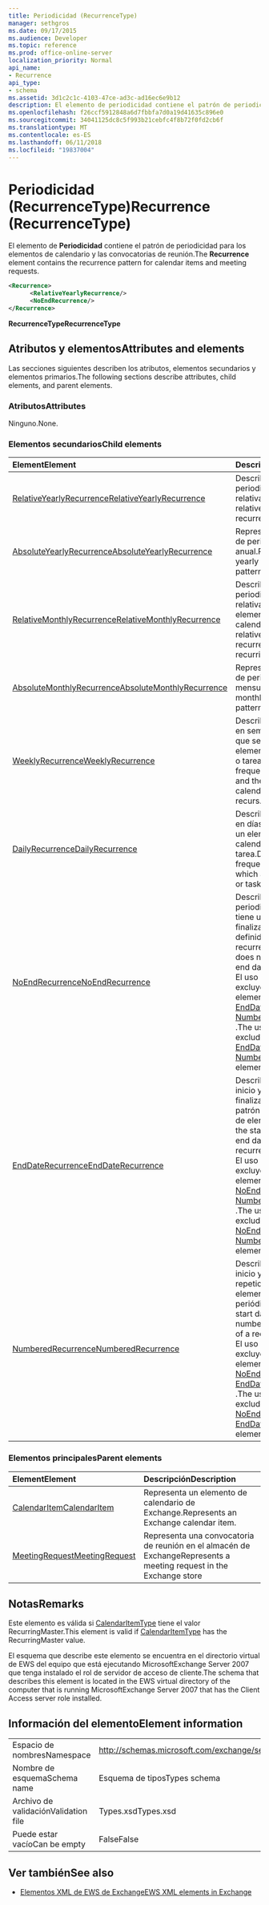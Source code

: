 ```yaml
---
title: Periodicidad (RecurrenceType)
manager: sethgros
ms.date: 09/17/2015
ms.audience: Developer
ms.topic: reference
ms.prod: office-online-server
localization_priority: Normal
api_name:
- Recurrence
api_type:
- schema
ms.assetid: 3d1c2c1c-4103-47ce-ad3c-ad16ec6e9b12
description: El elemento de periodicidad contiene el patrón de periodicidad para los elementos de calendario y las convocatorias de reunión.
ms.openlocfilehash: f26ccf5912848a6d7fbbfa7d0a19d41635c896e0
ms.sourcegitcommit: 34041125dc8c5f993b21cebfc4f8b72f0fd2cb6f
ms.translationtype: MT
ms.contentlocale: es-ES
ms.lasthandoff: 06/11/2018
ms.locfileid: "19837004"
---
```

# <a name="recurrence-recurrencetype"></a><span data-ttu-id="f4136-103">Periodicidad (RecurrenceType)</span><span class="sxs-lookup"><span data-stu-id="f4136-103">Recurrence (RecurrenceType)</span></span>

<span data-ttu-id="f4136-104">El elemento de **Periodicidad** contiene el patrón de periodicidad para los elementos de calendario y las convocatorias de reunión.</span><span class="sxs-lookup"><span data-stu-id="f4136-104">The **Recurrence** element contains the recurrence pattern for calendar items and meeting requests.</span></span> 
  
```xml
<Recurrence>
      <RelativeYearlyRecurrence/>
      <NoEndRecurrence/>
</Recurrence>
```

 <span data-ttu-id="f4136-105">**RecurrenceType**</span><span class="sxs-lookup"><span data-stu-id="f4136-105">**RecurrenceType**</span></span>
## <a name="attributes-and-elements"></a><span data-ttu-id="f4136-106">Atributos y elementos</span><span class="sxs-lookup"><span data-stu-id="f4136-106">Attributes and elements</span></span>

<span data-ttu-id="f4136-107">Las secciones siguientes describen los atributos, elementos secundarios y elementos primarios.</span><span class="sxs-lookup"><span data-stu-id="f4136-107">The following sections describe attributes, child elements, and parent elements.</span></span>
  
### <a name="attributes"></a><span data-ttu-id="f4136-108">Atributos</span><span class="sxs-lookup"><span data-stu-id="f4136-108">Attributes</span></span>

<span data-ttu-id="f4136-109">Ninguno.</span><span class="sxs-lookup"><span data-stu-id="f4136-109">None.</span></span>
  
### <a name="child-elements"></a><span data-ttu-id="f4136-110">Elementos secundarios</span><span class="sxs-lookup"><span data-stu-id="f4136-110">Child elements</span></span>

|<span data-ttu-id="f4136-111">**Element**</span><span class="sxs-lookup"><span data-stu-id="f4136-111">**Element**</span></span>|<span data-ttu-id="f4136-112">**Descripción**</span><span class="sxs-lookup"><span data-stu-id="f4136-112">**Description**</span></span>|
|:-----|:-----|
|[<span data-ttu-id="f4136-113">RelativeYearlyRecurrence</span><span class="sxs-lookup"><span data-stu-id="f4136-113">RelativeYearlyRecurrence</span></span>](relativeyearlyrecurrence.md) <br/> |<span data-ttu-id="f4136-114">Describe un patrón de periodicidad anual relativa.</span><span class="sxs-lookup"><span data-stu-id="f4136-114">Describes a relative yearly recurrence pattern.</span></span>  <br/> |
|[<span data-ttu-id="f4136-115">AbsoluteYearlyRecurrence</span><span class="sxs-lookup"><span data-stu-id="f4136-115">AbsoluteYearlyRecurrence</span></span>](absoluteyearlyrecurrence.md) <br/> |<span data-ttu-id="f4136-116">Representa un patrón de periodicidad anual.</span><span class="sxs-lookup"><span data-stu-id="f4136-116">Represents a yearly recurrence pattern.</span></span>  <br/> |
|[<span data-ttu-id="f4136-117">RelativeMonthlyRecurrence</span><span class="sxs-lookup"><span data-stu-id="f4136-117">RelativeMonthlyRecurrence</span></span>](relativemonthlyrecurrence.md) <br/> |<span data-ttu-id="f4136-118">Describe un patrón de periodicidad mensual relativa para un elemento periódico del calendario.</span><span class="sxs-lookup"><span data-stu-id="f4136-118">Describes a relative monthly recurrence pattern for a recurring calendar item.</span></span>  <br/> |
|[<span data-ttu-id="f4136-119">AbsoluteMonthlyRecurrence</span><span class="sxs-lookup"><span data-stu-id="f4136-119">AbsoluteMonthlyRecurrence</span></span>](absolutemonthlyrecurrence.md) <br/> |<span data-ttu-id="f4136-120">Representa un patrón de periodicidad mensual.</span><span class="sxs-lookup"><span data-stu-id="f4136-120">Represents a monthly recurrence pattern.</span></span>  <br/> |
|[<span data-ttu-id="f4136-121">WeeklyRecurrence</span><span class="sxs-lookup"><span data-stu-id="f4136-121">WeeklyRecurrence</span></span>](weeklyrecurrence.md) <br/> |<span data-ttu-id="f4136-122">Describe la frecuencia, en semanas y los días que se repite un elemento de calendario o tarea.</span><span class="sxs-lookup"><span data-stu-id="f4136-122">Describes the frequency, in weeks, and the days that a calendar item or task recurs.</span></span>  <br/> |
|[<span data-ttu-id="f4136-123">DailyRecurrence</span><span class="sxs-lookup"><span data-stu-id="f4136-123">DailyRecurrence</span></span>](dailyrecurrence.md) <br/> |<span data-ttu-id="f4136-124">Describe la frecuencia, en días, en que se repite un elemento de calendario o tarea.</span><span class="sxs-lookup"><span data-stu-id="f4136-124">Describes the frequency, in days, in which a calendar item or task recurs.</span></span>  <br/> |
|[<span data-ttu-id="f4136-125">NoEndRecurrence</span><span class="sxs-lookup"><span data-stu-id="f4136-125">NoEndRecurrence</span></span>](noendrecurrence.md) <br/> |<span data-ttu-id="f4136-126">Describe un patrón de periodicidad que no tiene una fecha de finalización definidas.</span><span class="sxs-lookup"><span data-stu-id="f4136-126">Describes a recurrence pattern that does not have a defined end date.</span></span>  <br/> <span data-ttu-id="f4136-127">El uso de este elemento excluye el uso de los elementos [EndDateRecurrence](enddaterecurrence.md) y [NumberedRecurrence](numberedrecurrence.md) .</span><span class="sxs-lookup"><span data-stu-id="f4136-127">The use of this element excludes the use of the [EndDateRecurrence](enddaterecurrence.md) and [NumberedRecurrence](numberedrecurrence.md) elements.</span></span>  <br/> |
|[<span data-ttu-id="f4136-128">EndDateRecurrence</span><span class="sxs-lookup"><span data-stu-id="f4136-128">EndDateRecurrence</span></span>](enddaterecurrence.md) <br/> |<span data-ttu-id="f4136-129">Describe la fecha de inicio y la fecha de finalización de un patrón de periodicidad de elemento.</span><span class="sxs-lookup"><span data-stu-id="f4136-129">Describes the start date and the end date of an item recurrence pattern.</span></span>  <br/> <span data-ttu-id="f4136-130">El uso de este elemento excluye el uso de los elementos [NoEndRecurrence](noendrecurrence.md) y [NumberedRecurrence](numberedrecurrence.md) .</span><span class="sxs-lookup"><span data-stu-id="f4136-130">The use of this element excludes the use of the [NoEndRecurrence](noendrecurrence.md) and [NumberedRecurrence](numberedrecurrence.md) elements.</span></span>  <br/> |
|[<span data-ttu-id="f4136-131">NumberedRecurrence</span><span class="sxs-lookup"><span data-stu-id="f4136-131">NumberedRecurrence</span></span>](numberedrecurrence.md) <br/> |<span data-ttu-id="f4136-132">Describe la fecha de inicio y el número de repeticiones de un elemento periódico.</span><span class="sxs-lookup"><span data-stu-id="f4136-132">Describes the start date and the number of occurrences of a recurring item.</span></span>  <br/> <span data-ttu-id="f4136-133">El uso de este elemento excluye el uso de los elementos [NoEndRecurrence](noendrecurrence.md) y [EndDateRecurrence](enddaterecurrence.md) .</span><span class="sxs-lookup"><span data-stu-id="f4136-133">The use of this element excludes the use of the [NoEndRecurrence](noendrecurrence.md) and [EndDateRecurrence](enddaterecurrence.md) elements.</span></span>  <br/> |
   
### <a name="parent-elements"></a><span data-ttu-id="f4136-134">Elementos principales</span><span class="sxs-lookup"><span data-stu-id="f4136-134">Parent elements</span></span>

|<span data-ttu-id="f4136-135">**Element**</span><span class="sxs-lookup"><span data-stu-id="f4136-135">**Element**</span></span>|<span data-ttu-id="f4136-136">**Descripción**</span><span class="sxs-lookup"><span data-stu-id="f4136-136">**Description**</span></span>|
|:-----|:-----|
|[<span data-ttu-id="f4136-137">CalendarItem</span><span class="sxs-lookup"><span data-stu-id="f4136-137">CalendarItem</span></span>](calendaritem.md) <br/> |<span data-ttu-id="f4136-138">Representa un elemento de calendario de Exchange.</span><span class="sxs-lookup"><span data-stu-id="f4136-138">Represents an Exchange calendar item.</span></span>  <br/> |
|[<span data-ttu-id="f4136-139">MeetingRequest</span><span class="sxs-lookup"><span data-stu-id="f4136-139">MeetingRequest</span></span>](meetingrequest.md) <br/> |<span data-ttu-id="f4136-140">Representa una convocatoria de reunión en el almacén de Exchange</span><span class="sxs-lookup"><span data-stu-id="f4136-140">Represents a meeting request in the Exchange store</span></span>  <br/> |
   
## <a name="remarks"></a><span data-ttu-id="f4136-141">Notas</span><span class="sxs-lookup"><span data-stu-id="f4136-141">Remarks</span></span>

<span data-ttu-id="f4136-142">Este elemento es válida si [CalendarItemType](calendaritemtype.md) tiene el valor RecurringMaster.</span><span class="sxs-lookup"><span data-stu-id="f4136-142">This element is valid if [CalendarItemType](calendaritemtype.md) has the RecurringMaster value.</span></span> 
  
<span data-ttu-id="f4136-143">El esquema que describe este elemento se encuentra en el directorio virtual de EWS del equipo que está ejecutando MicrosoftExchange Server 2007 que tenga instalado el rol de servidor de acceso de cliente.</span><span class="sxs-lookup"><span data-stu-id="f4136-143">The schema that describes this element is located in the EWS virtual directory of the computer that is running MicrosoftExchange Server 2007 that has the Client Access server role installed.</span></span>
  
## <a name="element-information"></a><span data-ttu-id="f4136-144">Información del elemento</span><span class="sxs-lookup"><span data-stu-id="f4136-144">Element information</span></span>

|||
|:-----|:-----|
|<span data-ttu-id="f4136-145">Espacio de nombres</span><span class="sxs-lookup"><span data-stu-id="f4136-145">Namespace</span></span>  <br/> |http://schemas.microsoft.com/exchange/services/2006/types  <br/> |
|<span data-ttu-id="f4136-146">Nombre de esquema</span><span class="sxs-lookup"><span data-stu-id="f4136-146">Schema name</span></span>  <br/> |<span data-ttu-id="f4136-147">Esquema de tipos</span><span class="sxs-lookup"><span data-stu-id="f4136-147">Types schema</span></span>  <br/> |
|<span data-ttu-id="f4136-148">Archivo de validación</span><span class="sxs-lookup"><span data-stu-id="f4136-148">Validation file</span></span>  <br/> |<span data-ttu-id="f4136-149">Types.xsd</span><span class="sxs-lookup"><span data-stu-id="f4136-149">Types.xsd</span></span>  <br/> |
|<span data-ttu-id="f4136-150">Puede estar vacío</span><span class="sxs-lookup"><span data-stu-id="f4136-150">Can be empty</span></span>  <br/> |<span data-ttu-id="f4136-151">False</span><span class="sxs-lookup"><span data-stu-id="f4136-151">False</span></span>  <br/> |
   
## <a name="see-also"></a><span data-ttu-id="f4136-152">Ver también</span><span class="sxs-lookup"><span data-stu-id="f4136-152">See also</span></span>



- [<span data-ttu-id="f4136-153">Elementos XML de EWS de Exchange</span><span class="sxs-lookup"><span data-stu-id="f4136-153">EWS XML elements in Exchange</span></span>](ews-xml-elements-in-exchange.md)

